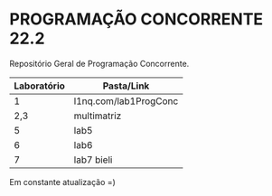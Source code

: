 # PROGRAMAÇÃO CONCORRENTE 22.2

Repositório Geral de Programação Concorrente. 

| Laboratório 	| Pasta/Link            	|
|-------------	|-----------------------	|
| 1           	| l1nq.com/lab1ProgConc 	|
| 2,3         	| multimatriz           	|
| 5           	| lab5                  	|
| 6             | lab6                    |
|7              | lab7 bieli              |

Em constante atualização =)
